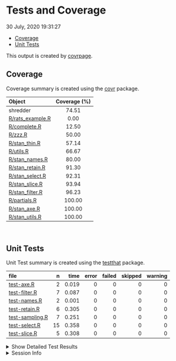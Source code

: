 Tests and Coverage
================
30 July, 2020 19:31:27

  - [Coverage](#coverage)
  - [Unit Tests](#unit-tests)

This output is created by
[covrpage](https://github.com/metrumresearchgroup/covrpage).

## Coverage

Coverage summary is created using the
[covr](https://github.com/r-lib/covr) package.

| Object                                   | Coverage (%) |
| :--------------------------------------- | :----------: |
| shredder                                 |    74.51     |
| [R/rats\_example.R](../R/rats_example.R) |     0.00     |
| [R/complete.R](../R/complete.R)          |    12.50     |
| [R/zzz.R](../R/zzz.R)                    |    50.00     |
| [R/stan\_thin.R](../R/stan_thin.R)       |    57.14     |
| [R/utils.R](../R/utils.R)                |    66.67     |
| [R/stan\_names.R](../R/stan_names.R)     |    80.00     |
| [R/stan\_retain.R](../R/stan_retain.R)   |    91.30     |
| [R/stan\_select.R](../R/stan_select.R)   |    92.31     |
| [R/stan\_slice.R](../R/stan_slice.R)     |    93.94     |
| [R/stan\_filter.R](../R/stan_filter.R)   |    96.23     |
| [R/partials.R](../R/partials.R)          |    100.00    |
| [R/stan\_axe.R](../R/stan_axe.R)         |    100.00    |
| [R/stan\_utils.R](../R/stan_utils.R)     |    100.00    |

<br>

## Unit Tests

Unit Test summary is created using the
[testthat](https://github.com/r-lib/testthat) package.

| file                                        |  n |  time | error | failed | skipped | warning |
| :------------------------------------------ | -: | ----: | ----: | -----: | ------: | ------: |
| [test-axe.R](testthat/test-axe.R)           |  2 | 0.019 |     0 |      0 |       0 |       0 |
| [test-filter.R](testthat/test-filter.R)     |  7 | 0.087 |     0 |      0 |       0 |       0 |
| [test-names.R](testthat/test-names.R)       |  2 | 0.001 |     0 |      0 |       0 |       0 |
| [test-retain.R](testthat/test-retain.R)     |  6 | 0.305 |     0 |      0 |       0 |       0 |
| [test-sampling.R](testthat/test-sampling.R) |  7 | 0.251 |     0 |      0 |       0 |       0 |
| [test-select.R](testthat/test-select.R)     | 15 | 0.358 |     0 |      0 |       0 |       0 |
| [test-slice.R](testthat/test-slice.R)       |  5 | 0.308 |     0 |      0 |       0 |       0 |

<details closed>

<summary> Show Detailed Test Results </summary>

| file                                            | context  | test                               | status | n |  time |
| :---------------------------------------------- | :------- | :--------------------------------- | :----- | -: | ----: |
| [test-axe.R](testthat/test-axe.R#L11)           | axe      | axe elements: no fit\_instance     | PASS   | 1 | 0.018 |
| [test-axe.R](testthat/test-axe.R#L16)           | axe      | axe elements: no stanmodel         | PASS   | 1 | 0.001 |
| [test-filter.R](testthat/test-filter.R#L9)      | filter   | filters: default                   | PASS   | 1 | 0.017 |
| [test-filter.R](testthat/test-filter.R#L14)     | filter   | filters: not permuted              | PASS   | 1 | 0.009 |
| [test-filter.R](testthat/test-filter.R#L18)     | filter   | filters: not permuted              | PASS   | 1 | 0.010 |
| [test-filter.R](testthat/test-filter.R#L23)     | filter   | filters: indexed name              | PASS   | 1 | 0.012 |
| [test-filter.R](testthat/test-filter.R#L30)     | filter   | filters: compound query            | PASS   | 1 | 0.009 |
| [test-filter.R](testthat/test-filter.R#L34)     | filter   | filters: no samples                | PASS   | 1 | 0.006 |
| [test-filter.R](testthat/test-filter.R#L38)     | filter   | filters: invalid pars              | PASS   | 1 | 0.024 |
| [test-names.R](testthat/test-names.R#L9)        | names    | names: default                     | PASS   | 1 | 0.001 |
| [test-names.R](testthat/test-names.R#L14)       | names    | names: expand                      | PASS   | 1 | 0.000 |
| [test-retain.R](testthat/test-retain.R#L8)      | retain   | retain: default                    | PASS   | 1 | 0.002 |
| [test-retain.R](testthat/test-retain.R#L13)     | retain   | retain: null                       | PASS   | 1 | 0.289 |
| [test-retain.R](testthat/test-retain.R#L18)     | retain   | retain: single                     | PASS   | 1 | 0.002 |
| [test-retain.R](testthat/test-retain.R#L23)     | retain   | retain: multiple                   | PASS   | 1 | 0.001 |
| [test-retain.R](testthat/test-retain.R#L28)     | retain   | retain: all                        | PASS   | 1 | 0.001 |
| [test-retain.R](testthat/test-retain.R#L32)     | retain   | retain: bad                        | PASS   | 1 | 0.010 |
| [test-sampling.R](testthat/test-sampling.R#L10) | sampling | slice: default                     | PASS   | 1 | 0.219 |
| [test-sampling.R](testthat/test-sampling.R#L15) | sampling | slice: no warmup                   | PASS   | 1 | 0.003 |
| [test-sampling.R](testthat/test-sampling.R#L21) | sampling | slice: bad indexs                  | PASS   | 2 | 0.008 |
| [test-sampling.R](testthat/test-sampling.R#L32) | sampling | thinning: thin\_n                  | PASS   | 1 | 0.005 |
| [test-sampling.R](testthat/test-sampling.R#L37) | sampling | thinning: thin\_frac               | PASS   | 1 | 0.012 |
| [test-sampling.R](testthat/test-sampling.R#L42) | sampling | thinning: no warmup                | PASS   | 1 | 0.004 |
| [test-select.R](testthat/test-select.R#L6)      | select   | names: no pars                     | PASS   | 1 | 0.003 |
| [test-select.R](testthat/test-select.R#L11)     | select   | names: single par                  | PASS   | 1 | 0.002 |
| [test-select.R](testthat/test-select.R#L16)     | select   | names: multiple pars               | PASS   | 1 | 0.002 |
| [test-select.R](testthat/test-select.R#L21)     | select   | names: par index                   | PASS   | 1 | 0.002 |
| [test-select.R](testthat/test-select.R#L26)     | select   | names: character par               | PASS   | 1 | 0.002 |
| [test-select.R](testthat/test-select.R#L31)     | select   | names: character par syms          | PASS   | 1 | 0.002 |
| [test-select.R](testthat/test-select.R#L37)     | select   | names: regex character pars        | PASS   | 1 | 0.003 |
| [test-select.R](testthat/test-select.R#L44)     | select   | names: remove summary              | PASS   | 1 | 0.326 |
| [test-select.R](testthat/test-select.R#L52)     | select   | partials: no pars                  | PASS   | 1 | 0.002 |
| [test-select.R](testthat/test-select.R#L57)     | select   | partials: starts\_with             | PASS   | 1 | 0.002 |
| [test-select.R](testthat/test-select.R#L62)     | select   | partials: ends\_with               | PASS   | 1 | 0.002 |
| [test-select.R](testthat/test-select.R#L67)     | select   | partials: starts\_contains         | PASS   | 1 | 0.003 |
| [test-select.R](testthat/test-select.R#L72)     | select   | partials: mixed                    | PASS   | 1 | 0.002 |
| [test-select.R](testthat/test-select.R#L77)     | select   | partials: par regex index          | PASS   | 1 | 0.002 |
| [test-select.R](testthat/test-select.R#L82)     | select   | partials: par regex multiple index | PASS   | 1 | 0.003 |
| [test-slice.R](testthat/test-slice.R#L7)        | slice    | slice: empty                       | PASS   | 1 | 0.296 |
| [test-slice.R](testthat/test-slice.R#L12)       | slice    | slice: single                      | PASS   | 1 | 0.003 |
| [test-slice.R](testthat/test-slice.R#L17)       | slice    | slice: single no warmup            | PASS   | 1 | 0.002 |
| [test-slice.R](testthat/test-slice.R#L22)       | slice    | slice: vector                      | PASS   | 1 | 0.004 |
| [test-slice.R](testthat/test-slice.R#L27)       | slice    | slice: reset permut                | PASS   | 1 | 0.003 |

</details>

<details>

<summary> Session Info </summary>

| Field    | Value                             |                                                                                                                                                                                                                                                                  |
| :------- | :-------------------------------- | :--------------------------------------------------------------------------------------------------------------------------------------------------------------------------------------------------------------------------------------------------------------- |
| Version  | R version 4.0.2 (2020-06-22)      |                                                                                                                                                                                                                                                                  |
| Platform | x86\_64-apple-darwin17.0 (64-bit) | <a href="https://github.com/yonicd/shredder/commit/eb5407d881e4b1acde826c043546a1ab1a2a9084/checks" target="_blank"><span title="Built on Github Actions">![](https://github.com/metrumresearchgroup/covrpage/blob/actions/inst/logo/gh.png?raw=true)</span></a> |
| Running  | macOS Catalina 10.15.6            |                                                                                                                                                                                                                                                                  |
| Language | en\_US                            |                                                                                                                                                                                                                                                                  |
| Timezone | UTC                               |                                                                                                                                                                                                                                                                  |

| Package  | Version |
| :------- | :------ |
| testthat | 2.3.2   |
| covr     | 3.3.2   |
| covrpage | 0.0.71  |

</details>

<!--- Final Status : pass --->
